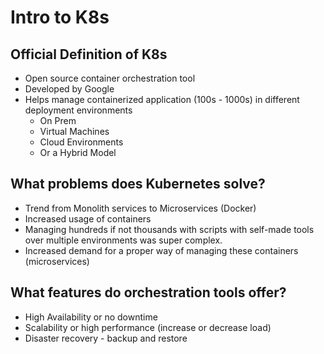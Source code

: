 # Intro to K8s

## Official Definition of K8s

- Open source container orchestration tool
- Developed by Google
- Helps manage containerized application (100s - 1000s) in different deployment environments
  - On Prem
  - Virtual Machines
  - Cloud Environments
  - Or a Hybrid Model

## What problems does Kubernetes solve?

- Trend from Monolith services to Microservices (Docker)
- Increased usage of containers
- Managing hundreds if not thousands with scripts with self-made tools over multiple environments was super complex.
- Increased demand for a proper way of managing these containers (microservices)

## What features do orchestration tools offer?

- High Availability or no downtime
- Scalability or high performance (increase or decrease load)
- Disaster recovery - backup and restore